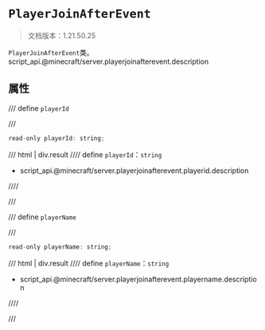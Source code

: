 # `PlayerJoinAfterEvent`

> 文档版本：1.21.50.25

`PlayerJoinAfterEvent`类。script_api.@minecraft/server.playerjoinafterevent.description

## 属性

/// define
`playerId`


///

```js
read-only playerId: string;
```

/// html | div.result
//// define
`playerId`：`string`

- script_api.@minecraft/server.playerjoinafterevent.playerid.description


////

///


/// define
`playerName`


///

```js
read-only playerName: string;
```

/// html | div.result
//// define
`playerName`：`string`

- script_api.@minecraft/server.playerjoinafterevent.playername.description


////

///

